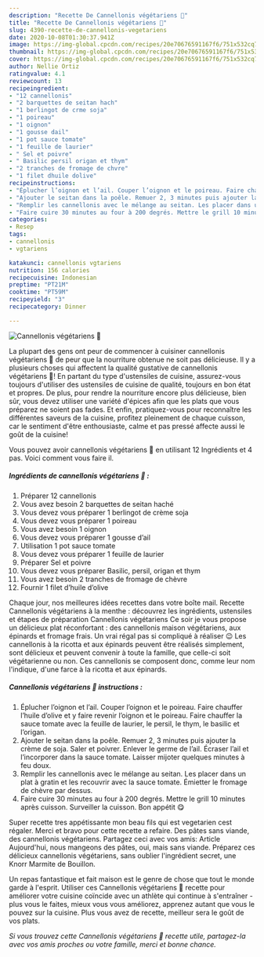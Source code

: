```yaml
---
description: "Recette De Cannellonis végétariens 🌱"
title: "Recette De Cannellonis végétariens 🌱"
slug: 4390-recette-de-cannellonis-vegetariens
date: 2020-10-08T01:30:37.941Z
image: https://img-global.cpcdn.com/recipes/20e70676591167f6/751x532cq70/cannellonis-vegetariens-🌱-photo-principale-de-la-recette.jpg
thumbnail: https://img-global.cpcdn.com/recipes/20e70676591167f6/751x532cq70/cannellonis-vegetariens-🌱-photo-principale-de-la-recette.jpg
cover: https://img-global.cpcdn.com/recipes/20e70676591167f6/751x532cq70/cannellonis-vegetariens-🌱-photo-principale-de-la-recette.jpg
author: Nellie Ortiz
ratingvalue: 4.1
reviewcount: 13
recipeingredient:
- "12 cannellonis"
- "2 barquettes de seitan hach"
- "1 berlingot de crme soja"
- "1 poireau"
- "1 oignon"
- "1 gousse dail"
- "1 pot sauce tomate"
- "1 feuille de laurier"
- " Sel et poivre"
- " Basilic persil origan et thym"
- "2 tranches de fromage de chvre"
- "1 filet dhuile dolive"
recipeinstructions:
- "Éplucher l’oignon et l’ail. Couper l’oignon et le poireau. Faire chauffer l’huile d’olive et y faire revenir l’oignon et le poireau. Faire chauffer la sauce tomate avec la feuille de laurier, le persil, le thym, le basilic et l’origan."
- "Ajouter le seitan dans la poêle. Remuer 2, 3 minutes puis ajouter la crème de soja. Saler et poivrer. Enlever le germe de l’ail. Écraser l’ail et l’incorporer dans la sauce tomate. Laisser mijoter quelques minutes à feu doux."
- "Remplir les cannellonis avec le mélange au seitan. Les placer dans un plat à gratin et les recouvrir avec la sauce tomate. Émietter le fromage de chèvre par dessus."
- "Faire cuire 30 minutes au four à 200 degrés. Mettre le grill 10 minutes après cuisson. Surveiller la cuisson. Bon appétit 😋"
categories:
- Resep
tags:
- cannellonis
- vgtariens

katakunci: cannellonis vgtariens 
nutrition: 156 calories
recipecuisine: Indonesian
preptime: "PT21M"
cooktime: "PT59M"
recipeyield: "3"
recipecategory: Dinner

---
```



![Cannellonis végétariens 🌱](https://img-global.cpcdn.com/recipes/20e70676591167f6/751x532cq70/cannellonis-vegetariens-🌱-photo-principale-de-la-recette.jpg)

La plupart des gens ont peur de commencer à cuisiner cannellonis végétariens 🌱 de peur que la nourriture obtenue ne soit pas délicieuse. Il y a plusieurs choses qui affectent la qualité gustative de cannellonis végétariens 🌱! En partant du type d'ustensiles de cuisine, assurez-vous toujours d'utiliser des ustensiles de cuisine de qualité, toujours en bon état et propres. De plus, pour rendre la nourriture encore plus délicieuse, bien sûr, vous devez utiliser une variété d'épices afin que les plats que vous préparez ne soient pas fades. Et enfin, pratiquez-vous pour reconnaître les différentes saveurs de la cuisine, profitez pleinement de chaque cuisson, car le sentiment d'être enthousiaste, calme et pas pressé affecte aussi le goût de la cuisine!

<!--inarticleads1-->

Vous pouvez avoir cannellonis végétariens 🌱 en utilisant 12 Ingrédients et 4 pas. Voici comment vous faire il.

##### Ingrédients de cannellonis végétariens 🌱 :

1. Préparer 12 cannellonis
1. Vous avez besoin 2 barquettes de seitan haché
1. Vous devez vous préparer 1 berlingot de crème soja
1. Vous devez vous préparer 1 poireau
1. Vous avez besoin 1 oignon
1. Vous devez vous préparer 1 gousse d’ail
1. Utilisation 1 pot sauce tomate
1. Vous devez vous préparer 1 feuille de laurier
1. Préparer  Sel et poivre
1. Vous devez vous préparer  Basilic, persil, origan et thym
1. Vous avez besoin 2 tranches de fromage de chèvre
1. Fournir 1 filet d’huile d’olive


Chaque jour, nos meilleures idées recettes dans votre boîte mail. Recette Cannellonis végétariens à la menthe : découvrez les ingrédients, ustensiles et étapes de préparation Cannellonis végétariens Ce soir je vous propose un délicieux plat réconfortant : des cannellonis maison végétariens, aux épinards et fromage frais. Un vrai régal pas si compliqué à réaliser 😉 Les cannellonis à la ricotta et aux épinards peuvent être réalisés simplement, sont délicieux et peuvent convenir à toute la famille, que celle-ci soit végétarienne ou non. Ces cannellonis se composent donc, comme leur nom l&#39;indique, d&#39;une farce à la ricotta et aux épinards. 

<!--inarticleads2-->

##### Cannellonis végétariens 🌱 instructions :

1. Éplucher l’oignon et l’ail. Couper l’oignon et le poireau. Faire chauffer l’huile d’olive et y faire revenir l’oignon et le poireau. Faire chauffer la sauce tomate avec la feuille de laurier, le persil, le thym, le basilic et l’origan.
1. Ajouter le seitan dans la poêle. Remuer 2, 3 minutes puis ajouter la crème de soja. Saler et poivrer. Enlever le germe de l’ail. Écraser l’ail et l’incorporer dans la sauce tomate. Laisser mijoter quelques minutes à feu doux.
1. Remplir les cannellonis avec le mélange au seitan. Les placer dans un plat à gratin et les recouvrir avec la sauce tomate. Émietter le fromage de chèvre par dessus.
1. Faire cuire 30 minutes au four à 200 degrés. Mettre le grill 10 minutes après cuisson. Surveiller la cuisson. Bon appétit 😋


Super recette tres appétissante mon beau fils qui est vegetarien cest régaler. Merci et bravo pour cette recette a refaire. Des pâtes sans viande, des cannellonis végétariens. Partagez ceci avec vos amis: Article Aujourd&#39;hui, nous mangeons des pâtes, oui, mais sans viande. Préparez ces délicieux cannellonis végétariens, sans oublier l&#39;ingrédient secret, une Knorr Marmite de Bouillon. 

<!--inarticleads1-->

<p>
Un repas fantastique et fait maison est le genre de chose que tout le monde garde à l'esprit. Utiliser ces Cannellonis végétariens 🌱 recette pour améliorer votre cuisine coïncide avec un athlète qui continue à s'entraîner - plus vous le faites, mieux vous vous améliorez, apprenez autant que vous le pouvez sur la cuisine. Plus vous avez de recette, meilleur sera le goût de vos plats.
</p>

<p>
<i>Si vous trouvez cette Cannellonis végétariens 🌱 recette utile, partagez-la avec vos amis proches ou votre famille, merci et bonne chance.</i>
</p>

